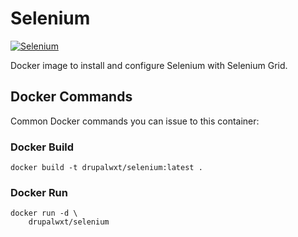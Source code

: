 Selenium
========

[![Selenium](http://dockeri.co/image/drupalwxt/selenium)][dockerhub]

Docker image to install and configure Selenium with Selenium Grid.

## Docker Commands

Common Docker commands you can issue to this container:

### Docker Build

```
docker build -t drupalwxt/selenium:latest .
```

### Docker Run

```
docker run -d \
    drupalwxt/selenium
```

<!-- Links Referenced -->

[dockerhub]:         https://hub.docker.com/r/drupalwxt/selenium/
